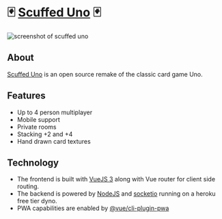 # 🃏 [Scuffed Uno](https://scuffeduno.online) 🃏

![screenshot of scuffed uno](https://raw.githubusercontent.com/freddie-nelson/uno/main/screenshot.png)

## About

[Scuffed Uno](https://scuffeduno.online) is an open source remake of the classic card game Uno.

## Features

- Up to 4 person multiplayer
- Mobile support
- Private rooms
- Stacking +2 and +4
- Hand drawn card textures

## Technology

- The frontend is built with [VueJS 3](https://vuejs.org/) along with Vue router for client side routing.
- The backend is powered by [NodeJS](https://nodejs.org/en/) and [socketio](https://socket.io/) running on a heroku free tier dyno.
- PWA capabilities are enabled by [@vue/cli-plugin-pwa](https://cli.vuejs.org/core-plugins/pwa.html)

